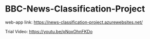 # BBC-News-Classification-Project

web-app link: https://news-classification-project.azurewebsites.net/

Trial Video: https://youtu.be/pNoxOhnFKDo
